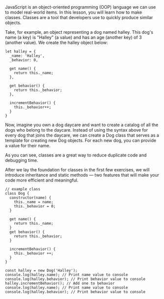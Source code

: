 JavaScript is an object-oriented programming (OOP) language we can use to model real-world items. In this lesson, you will learn how to make classes. Classes are a tool that developers use to quickly produce similar objects.

Take, for example, an object representing a dog named halley. This dog's name (a key) is "Halley" (a value) and has an age (another key) of 3 (another value). We create the halley object below:

```
let halley = {
  _name: 'Halley',
  _behavior: 0,

  get name() {
    return this._name;
  },

  get behavior() {
    return this._behavior;
  },

  incrementBehavior() {
    this._behavior++;
  }
}
```

Now, imagine you own a dog daycare and want to create a catalog of all the dogs who belong to the daycare. Instead of using the syntax above for every dog that joins the daycare, we can create a Dog class that serves as a template for creating new Dog objects. For each new dog, you can provide a value for their name.

As you can see, classes are a great way to reduce duplicate code and debugging time.

After we lay the foundation for classes in the first few exercises, we will introduce inheritance and static methods — two features that will make your code more efficient and meaningful.

```
// example class
class Dog {
  constructor(name) {
    this._name = name;
    this._behavior = 0;
  }

  get name() {
    return this._name;
  }
  get behavior() {
    return this._behavior;
  }

  incrementBehavior() {
    this._behavior ++;
  }
}
```

```
const halley = new Dog('Halley');
console.log(halley.name); // Print name value to console
console.log(halley.behavior); // Print behavior value to console
halley.incrementBehavior(); // Add one to behavior
console.log(halley.name); // Print name value to console
console.log(halley.behavior); // Print behavior value to console
```
